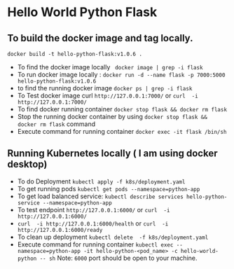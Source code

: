 # Hello World Python Flask

## To build the  docker image and tag locally.

`docker build -t hello-python-flask:v1.0.6 .` 

* To find the docker image locally ` docker image | grep -i flask`
* To run docker image locally :  `docker run -d --name flask -p 7000:5000 hello-python-flask:v1.0.6 `
* to find the running docker image `docker ps | grep -i flask `
* To Test docker image curl `http://127.0.0.1:7000/` or `curl  -i http://127.0.0.1:7000/`
* To find docker running container `docker stop flask && docker rm flask`
* Stop the running docker container by using `docker stop flask && docker rm flask` command
* Execute command for running container `docker exec -it flask /bin/sh `

## Running Kubernetes locally ( I am using docker desktop)

 * To do Deployment `kubectl apply -f k8s/deployment.yaml`
 * To get running pods `kubectl get pods --namespace=python-app`
 * To get load balanced service: `kubectl describe services hello-python-service --namespace=python-app`
 * To test endpoint `http://127.0.0.1:6000/` or `curl  -i http://127.0.0.1:6000/`
 * `curl  -i http://127.0.0.1:6000/health` or `curl  -i http://127.0.0.1:6000/ready`
 * To clean up deployment `kubectl delete  -f k8s/deployment.yaml`
 * Execute command for running container 
`kubectl exec --namespace=python-app -it hello-python-<pod_name> -c hello-world-python -- sh`
Note: `6000` port should be open to your machine.